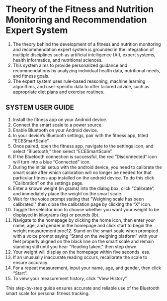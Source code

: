 # Theory of the Fitness and Nutrition Monitoring and Recommendation Expert System

1. The theory behind the development of a fitness and nutrition monitoring and recommendation expert system is grounded in the integration of multiple disciplines such as artificial intelligence (AI), expert systems, health informatics, and nutritional sciences. 
2. This system aims to provide personalized guidance and recommendations by analyzing individual health data, nutritional needs, and fitness goals. 
3. The expert system uses rule-based reasoning, machine learning algorithms, and user-specific data to offer tailored advice, such as appropriate diet plans and exercise routines.


## SYSTEM USER GUIDE
1. Install the fitness app on your Android device.
2. Connect the smart scale to a power source.
3. Enable Bluetooth on your Android device.
4. In your device’s Bluetooth settings, pair with the fitness app, titled “ECESmartScale”.
5. Once paired, open the fitness app, navigate to the settings icon, and select “Bluetooth,” then
select “ECESmartScale”.
7. If the Bluetooth connection is successful, the red “Disconnected” icon will turn into a blue “Connected” icon.
8. During the initial setup with the android device, you need to calibrate the smart scale after which calibration will no longer be needed for that particular fitness app installed on the android device. To do this click “Calibration” on the settings page.
8. Enter a known weight (in grams) into the dialog box, click “Calibrate”, and immediately place the weight on the smart scale.
9. Wait for the voice prompt stating that "Weighing scale has been calibrated," then close the calibration page by clicking the “X” icon.
10. Toggle the selector icon to choose whether you want your weight to be displayed in kilograms (kg) or pounds (lb).
11. Navigate to the homepage by clicking the home icon, then enter your name, age, and gender in the homepage and click start to begin the weight measurement proc12. Stand on the smart scale when prompted with a voice prompt saying “Stand on the weighing platform” with your feet properly aligned on the black line on the smart scale and remain standing still until you hear "Reading taken," then step down. 
13. Your weight will display on the homepage within five seconds. ess.
14. If an unusually inaccurate reading occurs, recalibrate the scale to ensure accuracy. 
15. For a repeat measurement, input your name, age, and gender, then click “Start”. 
16. To view your measurement history, click “View History”.

This step-by-step guide ensures accurate and reliable use of the Bluetooth smart scale for personal fitness tracking. 
